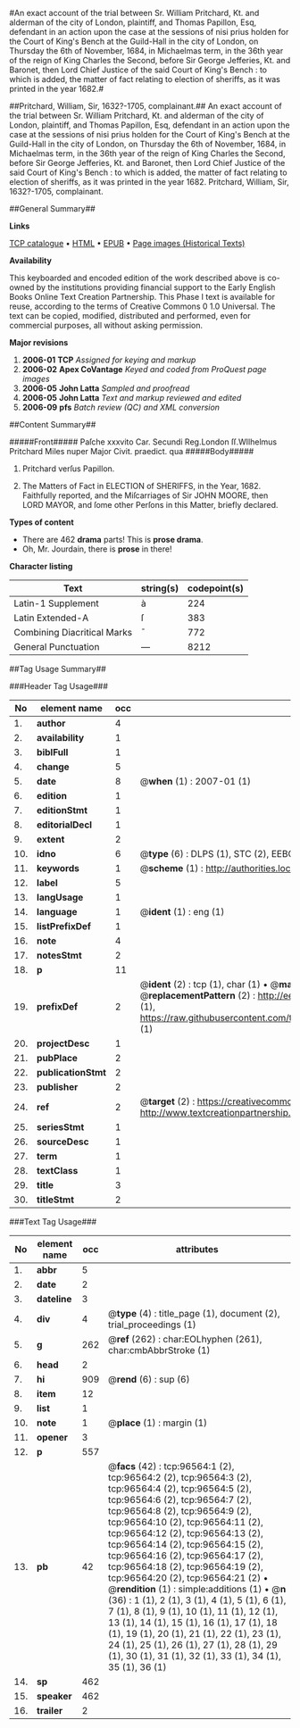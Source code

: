 #An exact account of the trial between Sr. William Pritchard, Kt. and alderman of the city of London, plaintiff, and Thomas Papillon, Esq, defendant in an action upon the case at the sessions of nisi prius holden for the Court of King's Bench at the Guild-Hall in the city of London, on Thursday the 6th of November, 1684, in Michaelmas term, in the 36th year of the reign of King Charles the Second, before Sir George Jefferies, Kt. and Baronet, then Lord Chief Justice of the said Court of King's Bench : to which is added, the matter of fact relating to election of sheriffs, as it was printed in the year 1682.#

##Pritchard, William, Sir, 1632?-1705, complainant.##
An exact account of the trial between Sr. William Pritchard, Kt. and alderman of the city of London, plaintiff, and Thomas Papillon, Esq, defendant in an action upon the case at the sessions of nisi prius holden for the Court of King's Bench at the Guild-Hall in the city of London, on Thursday the 6th of November, 1684, in Michaelmas term, in the 36th year of the reign of King Charles the Second, before Sir George Jefferies, Kt. and Baronet, then Lord Chief Justice of the said Court of King's Bench : to which is added, the matter of fact relating to election of sheriffs, as it was printed in the year 1682.
Pritchard, William, Sir, 1632?-1705, complainant.

##General Summary##

**Links**

[TCP catalogue](http://www.ota.ox.ac.uk/tcp/)  • 
[HTML](http://tei.it.ox.ac.uk/tcp/Texts-HTML/free/A38/A38869.html)  • 
[EPUB](http://tei.it.ox.ac.uk/tcp/Texts-EPUB/free/A38/A38869.epub) • 
[Page images (Historical Texts)](https://data.historicaltexts.jisc.ac.uk/view?pubId=eebo-13016822e&pageId=eebo-13016822e-96564-1)

**Availability**

This keyboarded and encoded edition of the
	       work described above is co-owned by the institutions
	       providing financial support to the Early English Books
	       Online Text Creation Partnership. This Phase I text is
	       available for reuse, according to the terms of Creative
	       Commons 0 1.0 Universal. The text can be copied,
	       modified, distributed and performed, even for
	       commercial purposes, all without asking permission.

**Major revisions**

1. __2006-01__ __TCP__ *Assigned for keying and markup*
1. __2006-02__ __Apex CoVantage__ *Keyed and coded from ProQuest page images*
1. __2006-05__ __John Latta__ *Sampled and proofread*
1. __2006-05__ __John Latta__ *Text and markup reviewed and edited*
1. __2006-09__ __pfs__ *Batch review (QC) and XML conversion*

##Content Summary##

#####Front#####
Paſche xxxvito Car. Secundi Reg.London ſſ.WIlhelmus Pritchard Miles nuper Major Civit. praedict. qua
#####Body#####

1. Pritchard verſus Papillon.

1. The Matters of Fact in ELECTION of SHERIFFS, in the Year, 1682. Faithfully reported, and the Miſcarriages of Sir JOHN MOORE, then LORD MAYOR, and ſome other Perſons in this Matter, briefly declared.

**Types of content**

  * There are 462 **drama** parts! This is **prose drama**.
  * Oh, Mr. Jourdain, there is **prose** in there!

**Character listing**


|Text|string(s)|codepoint(s)|
|---|---|---|
|Latin-1 Supplement|à|224|
|Latin Extended-A|ſ|383|
|Combining             Diacritical Marks|̄|772|
|General Punctuation|—|8212|

##Tag Usage Summary##

###Header Tag Usage###

|No|element name|occ|attributes|
|---|---|---|---|
|1.|__author__|4||
|2.|__availability__|1||
|3.|__biblFull__|1||
|4.|__change__|5||
|5.|__date__|8| @__when__ (1) : 2007-01 (1)|
|6.|__edition__|1||
|7.|__editionStmt__|1||
|8.|__editorialDecl__|1||
|9.|__extent__|2||
|10.|__idno__|6| @__type__ (6) : DLPS (1), STC (2), EEBO-CITATION (1), OCLC (1), VID (1)|
|11.|__keywords__|1| @__scheme__ (1) : http://authorities.loc.gov/ (1)|
|12.|__label__|5||
|13.|__langUsage__|1||
|14.|__language__|1| @__ident__ (1) : eng (1)|
|15.|__listPrefixDef__|1||
|16.|__note__|4||
|17.|__notesStmt__|2||
|18.|__p__|11||
|19.|__prefixDef__|2| @__ident__ (2) : tcp (1), char (1)  •  @__matchPattern__ (2) : ([0-9\-]+):([0-9IVX]+) (1), (.+) (1)  •  @__replacementPattern__ (2) : http://eebo.chadwyck.com/downloadtiff?vid=$1&page=$2 (1), https://raw.githubusercontent.com/textcreationpartnership/Texts/master/tcpchars.xml#$1 (1)|
|20.|__projectDesc__|1||
|21.|__pubPlace__|2||
|22.|__publicationStmt__|2||
|23.|__publisher__|2||
|24.|__ref__|2| @__target__ (2) : https://creativecommons.org/publicdomain/zero/1.0/ (1), http://www.textcreationpartnership.org/docs/. (1)|
|25.|__seriesStmt__|1||
|26.|__sourceDesc__|1||
|27.|__term__|1||
|28.|__textClass__|1||
|29.|__title__|3||
|30.|__titleStmt__|2||


###Text Tag Usage###

|No|element name|occ|attributes|
|---|---|---|---|
|1.|__abbr__|5||
|2.|__date__|2||
|3.|__dateline__|3||
|4.|__div__|4| @__type__ (4) : title_page (1), document (2), trial_proceedings (1)|
|5.|__g__|262| @__ref__ (262) : char:EOLhyphen (261), char:cmbAbbrStroke (1)|
|6.|__head__|2||
|7.|__hi__|909| @__rend__ (6) : sup (6)|
|8.|__item__|12||
|9.|__list__|1||
|10.|__note__|1| @__place__ (1) : margin (1)|
|11.|__opener__|3||
|12.|__p__|557||
|13.|__pb__|42| @__facs__ (42) : tcp:96564:1 (2), tcp:96564:2 (2), tcp:96564:3 (2), tcp:96564:4 (2), tcp:96564:5 (2), tcp:96564:6 (2), tcp:96564:7 (2), tcp:96564:8 (2), tcp:96564:9 (2), tcp:96564:10 (2), tcp:96564:11 (2), tcp:96564:12 (2), tcp:96564:13 (2), tcp:96564:14 (2), tcp:96564:15 (2), tcp:96564:16 (2), tcp:96564:17 (2), tcp:96564:18 (2), tcp:96564:19 (2), tcp:96564:20 (2), tcp:96564:21 (2)  •  @__rendition__ (1) : simple:additions (1)  •  @__n__ (36) : 1 (1), 2 (1), 3 (1), 4 (1), 5 (1), 6 (1), 7 (1), 8 (1), 9 (1), 10 (1), 11 (1), 12 (1), 13 (1), 14 (1), 15 (1), 16 (1), 17 (1), 18 (1), 19 (1), 20 (1), 21 (1), 22 (1), 23 (1), 24 (1), 25 (1), 26 (1), 27 (1), 28 (1), 29 (1), 30 (1), 31 (1), 32 (1), 33 (1), 34 (1), 35 (1), 36 (1)|
|14.|__sp__|462||
|15.|__speaker__|462||
|16.|__trailer__|2||

